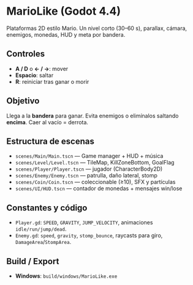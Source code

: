 # MarioLike (Godot 4.4)

Plataformas 2D estilo Mario. Un nivel corto (30–60 s), parallax, cámara, enemigos, monedas, HUD y meta por bandera.

## Controles
- **A / D** o **← / →**: mover
- **Espacio**: saltar
- **R**: reiniciar tras ganar o morir

## Objetivo
Llega a la **bandera** para ganar. Evita enemigos o elimínalos saltando **encima**. Caer al vacío = derrota.

## Estructura de escenas
- `scenes/Main/Main.tscn` — Game manager + HUD + música
- `scenes/Level/Level.tscn` — TileMap, KillZoneBottom, GoalFlag
- `scenes/Player/Player.tscn` — jugador (CharacterBody2D)
- `scenes/Enemy/Enemy.tscn` — patrulla, daño lateral, stomp
- `scenes/Coin/Coin.tscn` — coleccionable (≥10), SFX y partículas
- `scenes/UI/HUD.tscn` — contador de monedas + mensajes win/lose

## Constantes y código
- `Player.gd`: `SPEED`, `GRAVITY`, `JUMP_VELOCITY`, animaciones `idle/run/jump/dead`.
- `Enemy.gd`: `speed`, `gravity`, `stomp_bounce`, raycasts para giro, `DamageArea`/`StompArea`.

## Build / Export
- **Windows**: `build/windows/MarioLike.exe`
